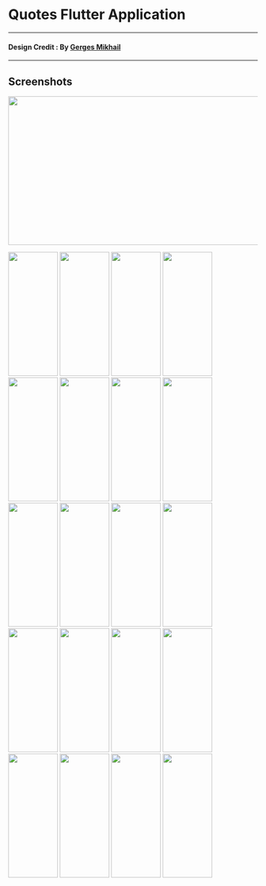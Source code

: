 # Quotes Flutter Application
-------------
#### Design Credit : By  [Gerges Mikhail](https://www.linkedin.com/in/gerges-mikhail-8578661ba/)
-------------  
## Screenshots 
<img src="assets/cover.png" width="600" height="300" />
<p float="left">
<img src="assets/1.jpg" width="100" height="250" />
<img src="assets/2.jpg" width="100" height="250" />
<img src="assets/3.jpg" width="100" height="250" />
<img src="assets/4.jpg" width="100" height="250" />
<img src="assets/5.jpg" width="100" height="250" />
<img src="assets/6.jpg" width="100" height="250" />
<img src="assets/7.jpg" width="100" height="250" />
<img src="assets/8.jpg" width="100" height="250" />
<img src="assets/9.jpg" width="100" height="250" />
<img src="assets/10.jpg" width="100" height="250" />
<img src="assets/11.jpg" width="100" height="250" />
<img src="assets/12.jpg" width="100" height="250" />
<img src="assets/13.jpg" width="100" height="250" />
<img src="assets/14.jpg" width="100" height="250" />
<img src="assets/15.jpg" width="100" height="250" />
<img src="assets/16.jpg" width="100" height="250" />
<img src="assets/17.jpg" width="100" height="250" />
<img src="assets/18.jpg" width="100" height="250" />
<img src="assets/19.jpg" width="100" height="250" />
<img src="assets/20.jpg" width="100" height="250" />
</p>


